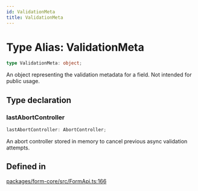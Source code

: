 ```yaml
---
id: ValidationMeta
title: ValidationMeta
---
```


# Type Alias: ValidationMeta

```ts
type ValidationMeta: object;
```

An object representing the validation metadata for a field. Not intended for public usage.

## Type declaration

### lastAbortController

```ts
lastAbortController: AbortController;
```

An abort controller stored in memory to cancel previous async validation attempts.

## Defined in

[packages/form-core/src/FormApi.ts:166](https://github.com/TanStack/form/blob/a7956e9367e8bea8c62bd25c618aa3ad9194b14d/packages/form-core/src/FormApi.ts#L166)

